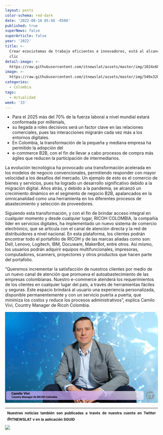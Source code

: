 ```yaml
---
layout: posts
color-schema: red-dark
date: '2022-08-18 05:48 -0500'
published: true
superNews: false
superArticle: false
year: '2022'
title: >-
  Crear ecosistemas de trabajo eficientes e innovadores, está al alcance de un
  clic
detail-image: >-
  https://raw.githubusercontent.com/itnewslat/assets/master/img/1024x680/Camilo-Vivi-g.jpg
image: >-
  https://raw.githubusercontent.com/itnewslat/assets/master/img/540x320/Camilo-Vivi-p.jpg
categories:
  - Colombia
tags:
  - Actualidad
week: '33'
---
```

- Para el 2025 más del 70% de la fuerza laboral a nivel mundial estará conformada por millenials, 
- su llegada a roles decisivos será un factor clave en las relaciones comerciales, pues las interacciones migrarán cada vez más a los entornos digitales. 
- En Colombia, la transformación de la pequeña y mediana empresa ha permitido la adopción del 
- e-commerce B2B, con el fin de llevar a cabo procesos de compra más ágiles que reducen la participación de intermediarios.

La evolución tecnológica ha provocado una transformación acelerada en los modelos de negocio convencionales, permitiendo responder con mayor velocidad a los desafíos del mercado. Un ejemplo de esto es el comercio de bienes y servicios, pues ha logrado un desarrollo significativo debido a la migración digital. Años atrás, y debido a la pandemia, se alcanzó un crecimiento dinámico en el segmento de negocio B2B, apalancados en la omnicanalidad como una herramienta en los diferentes procesos de abastecimiento y selección de proveedores.  

Siguiendo esta transformación, y con el fin de brindar acceso integral en cualquier momento y desde cualquier lugar, RICOH COLOMBIA, la compañía líder en servicios digitales, ha implementado un nuevo sistema de comercio electrónico, que se articula con el canal de atención directa y la red de distribuidores a nivel nacional. En esta plataforma, los clientes podrán encontrar todo el portafolio de RICOH y de las marcas aliadas como son: Dell, Lenovo, Logitech, IBM, Docuware, MakerBot, entre otros. Así mismo, los usuarios podrán adquirir equipos multifuncionales, impresoras, computadores, scanners, proyectores y otros productos que hacen parte del portafolio. 

“Queremos incrementar la satisfacción de nuestros clientes por medio de un nuevo canal de atención que promueva el autoabastecimiento de las empresas colombianas. Nuestro e-commerce atenderá los requerimientos de los clientes en cualquier lugar del país, a través de herramientas fáciles y seguras. Este espacio brindará al usuario una experiencia personalizada, disponible permanentemente y con un servicio puerta a puerta, que minimiza los costos y reduce los procesos administrativos”, explica Camilo Vivi, Country Manager de Ricoh Colombia.

![](https://raw.githubusercontent.com/itnewslat/assets/master/img/540x320/Camilo-Vivi-p.jpg)

<table style="height: 42px;" width="569">
<tbody>
<tr>
<td style="text-align: justify;"><sub><strong>Nuestras noticias también son publicadas a través de nuestra cuenta en Twitter <a href="https://twitter.com/itnewslat?lang=es">@ITNEWSLAT</a> y en la aplicación <a href="https://squidapp.co/en/">SQUID</a></strong></sub></td>
</tr>
</tbody>
</table>

<img src="https://tracker.metricool.com/c3po.jpg?hash=56f88a41e39ab42c063cc51676587a04"/>